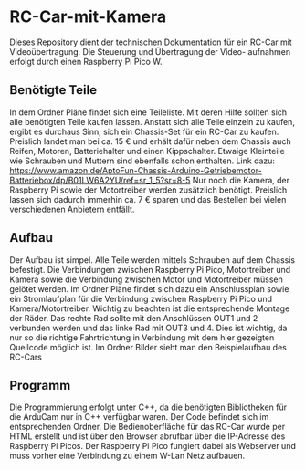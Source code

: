 # RC-Car-mit-Kamera
Dieses Repository dient der technischen Dokumentation für ein RC-Car mit Videoübertragung. Die Steuerung und Übertragung der Video-
aufnahmen erfolgt durch einen Raspberry Pi Pico W.

## Benötigte Teile
In dem Ordner Pläne findet sich eine Teileliste. Mit deren Hilfe sollten sich alle benötigten Teile kaufen lassen.
Anstatt sich alle Teile einzeln zu kaufen, ergibt es durchaus Sinn, sich ein Chassis-Set für ein RC-Car zu kaufen.
Preislich landet man bei ca. 15 € und erhält dafür neben dem Chassis auch Reifen, Motoren, Batteriehalter und einen Kippschalter.
Etwaige Kleinteile wie Schrauben und Muttern sind ebenfalls schon enthalten.
Link dazu: https://www.amazon.de/AptoFun-Chassis-Arduino-Getriebemotor-Batteriebox/dp/B01LW6A2YU/ref=sr_1_5?sr=8-5
Nur noch die Kamera, der Raspberry Pi sowie der Motortreiber werden zusätzlich benötigt.
Preislich lassen sich dadurch immerhin ca. 7 € sparen und das Bestellen bei vielen verschiedenen Anbietern entfällt.

## Aufbau
Der Aufbau ist simpel. Alle Teile werden mittels Schrauben auf dem Chassis befestigt.
Die Verbindungen zwischen Raspberry Pi Pico, Motortreiber und Kamera sowie die Verbindung zwischen
Motor und Motortreiber müssen gelötet werden. Im Ordner Pläne findet sich dazu ein Anschlussplan sowie
ein Stromlaufplan für die Verbindung zwischen Raspberry Pi Pico und Kamera/Motortreiber.
Wichtig zu beachten ist die entsprechende Montage der Räder. Das rechte Rad sollte mit den Anschlüssen OUT1 und 2
verbunden werden und das linke Rad mit OUT3 und 4. Dies ist wichtig, da nur so die richtige Fahrtrichtung in Verbindung
mit dem hier gezeigten Quellcode möglich ist.
Im Ordner Bilder sieht man den Beispielaufbau des RC-Cars

## Programm
Die Programmierung erfolgt unter C++, da die benötigten Bibliotheken für die ArduCam nur in C++ verfügbar waren.
Der Code befindet sich im entsprechenden Ordner.
Die Bedienoberfläche für das RC-Car wurde per HTML erstellt und ist über den Browser abrufbar über die IP-Adresse des
Raspberry Pi Picos.
Der Raspberry Pi Pico fungiert dabei als Webserver und muss vorher eine Verbindung zu einem W-Lan Netz aufbauen.

